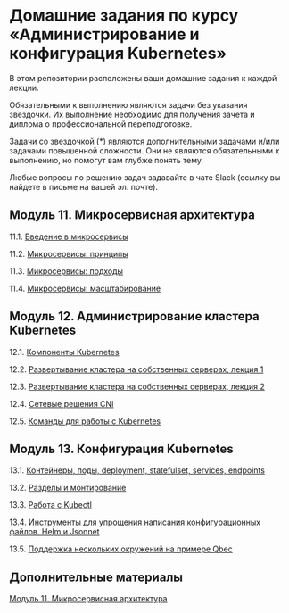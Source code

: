 # Домашние задания по курсу «Администрирование и конфигурация Kubernetes»

В этом репозитории расположены ваши домашние задания к каждой лекции. 

Обязательными к выполнению являются задачи без указания звездочки. Их выполнение необходимо для получения зачета и диплома о профессиональной переподготовке.

Задачи со звездочкой (*) являются дополнительными задачами и/или задачами повышенной сложности. Они не являются обязательными к выполнению, но помогут вам глубже понять тему.

Любые вопросы по решению задач задавайте в чате Slack (ссылку вы найдете в письме на вашей эл. почте).

## Модуль 11. Микросервисная архитектура

11.1. [Введение в микросервисы](https://github.com/netology-code/devkub-homeworks/blob/main/11-microservices-01-intro.md)

11.2. [Микросервисы: принципы](https://github.com/netology-code/devkub-homeworks/blob/main/11-microservices-02-principles.md)

11.3. [Микросервисы: подходы](https://github.com/netology-code/devkub-homeworks/blob/main/11-microservices-03-approaches.md)

11.4. [Микросервисы: масштабирование]()


## Модуль 12. Администрирование кластера Kubernetes

12.1. [Компоненты Kubernetes]()

12.2. [Развертывание кластера на собственных серверах, лекция 1]()

12.3. [Развертывание кластера на собственных серверах, лекция 2]()

12.4. [Сетевые решения CNI]()

12.5. [Команды для работы с Kubernetes]()


## Модуль 13. Конфигурация Kubernetes	

13.1. [Контейнеры, поды, deployment, statefulset, services, endpoints]()

13.2. [Разделы и монтирование]()

13.3. [Работа c Kubectl]()

13.4. [Инструменты для упрощения написания конфигурационных файлов. Helm и Jsonnet]()

13.5. [Поддержка нескольких окружений на примере Qbec]()


## Дополнительные материалы

[Модуль 11. Микросервисная архитектура]()
